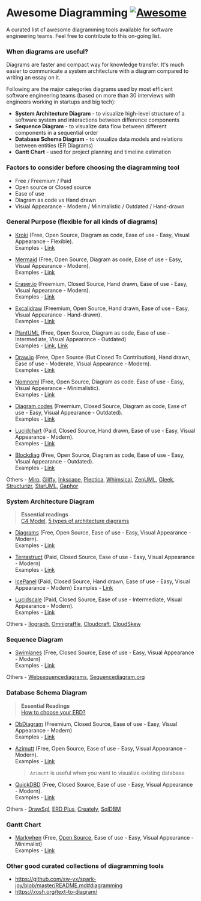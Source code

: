 # Awesome Diagramming [![Awesome](https://cdn.rawgit.com/sindresorhus/awesome/d7305f38d29fed78fa85652e3a63e154dd8e8829/media/badge.svg)](https://github.com/sindresorhus/awesome)

A curated list of awesome diagramming tools available for software engineering teams. Feel free to contribute to this on-going list.


### **When diagrams are useful?**  

Diagrams are faster and compact way for knowledge transfer. It's much easier to communicate a system architecture with a diagram compared to writing an essay on it.

Following are the major categories diagrams used by most efficient software engineering teams (based on more than 30 interviews with engineers working in startups and big tech):
- **System Architecture Diagram** - to visualize high-level structure of a software system and interactions between difference components
- **Sequence Diagram** - to visualize data flow between different components in a sequential order 
- **Database Schema Diagram** - to visualize data models and relations between entities (ER Diagrams)
- **Gantt Chart** - used for project planning and timeline estimation  


### **Factors to consider before choosing the diagramming tool** 
- Free / Freemium / Paid
- Open source or Closed source
- Ease of use
- Diagram as code vs Hand drawn
- Visual Appearance - Modern / Minimalistic / Outdated / Hand-drawn

### **General Purpose (flexible for all kinds of diagrams)**
* [Kroki](https://kroki.io/) (Free, Open Source, Diagram as code, Ease of use - Easy, Visual Appearance - Flexible).  
Examples - [Link](https://kroki.io/examples.html)

* [Mermaid](https://mermaid-js.github.io/mermaid/) (Free, Open Source, Diagram as code, Ease of use - Easy, Visual Appearance - Modern).  
Examples - [Link](https://mermaid-js.github.io/mermaid/#/examples)

* [Eraser.io](https://www.eraser.io/) (Freemium, Closed Source, Hand drawn, Ease of use - Easy, Visual Appearance - Modern).  
Examples - [Link](https://www.eraser.io/examples)

* [Excalidraw](https://excalidraw.com/) (Freemium, Open Source, Hand drawn, Ease of use - Easy, Visual Appearance - Hand-drawn).  
Examples - [Link]()

* [PlantUML](https://plantuml.com/) (Free, Open Source, Diagram as code, Ease of use - Intermediate, Visual Appearance - Outdated)  
Examples - [Link](https://plantuml.com/), [Link](https://real-world-plantuml.com/) 

* [Draw.io](http://draw.io/) (Free, Open Source (But Closed To Contribution), Hand drawn, Ease of use - Moderate, Visual Appearance - Modern).  
Examples - [Link](https://www.diagrams.net/example-diagrams)

* [Nomnoml](https://www.nomnoml.com/) (Free, Open Source, Diagram as code. Ease of use - Easy, Visual Appearance - Minimalistic).  
Examples - [Link](https://www.nomnoml.com/)

* [Diagram.codes](https://playground.diagram.codes/) (Freemium, Closed Source, Diagram as code, Ease of use - Easy, Visual Appearance - Outdated).  
Examples - [Link](https://playground.diagram.codes/)

* [Lucidchart](https://www.lucidchart.com/) (Paid, Closed Source, Hand drawn, Ease of use - Easy, Visual Appearance - Modern).  
Examples - [Link](https://www.lucidchart.com/pages/tour)

* [Blockdiag](http://blockdiag.com/) (Free, Open Source, Diagram as code, Ease of use - Easy, Visual Appearance - Outdated).  
Examples - [Link](http://blockdiag.com/en/blockdiag/examples.html)

Others - [Miro](https://miro.com/), [Gliffy](https://www.gliffy.com/), [Inkscape](https://inkscape.org/), [Plectica](https://www.plectica.com/), [Whimsical](https://whimsical.com/), [ZenUML](https://zenuml.com/), [Gleek](https://www.gleek.io/), [Structurizr](https://structurizr.com/dsl), [StarUML](https://staruml.io/), [Gaphor](https://gaphor.org)


### **System Architecture Diagram**
> **Essential readings**  
[C4 Model](https://c4model.com/), [5 types of architecture diagrams](https://www.readysetcloud.io/blog/allen.helton/the-5-types-of-architecture-diagrams/)
- [Diagrams](https://diagrams.mingrammer.com/) (Free, Open Source, Ease of use - Easy, Visual Appearance - Modern).  
Examples - [Link](https://diagrams.mingrammer.com/docs/getting-started/examples)

- [Terrastruct](https://terrastruct.com/) (Paid, Closed Source, Ease of use - Easy, Visual Appearance - Modern)  
Examples - [Link](https://terrastruct.com/examples/1/)

- [IcePanel](https://icepanel.io/) (Paid, Closed Source, Hand drawn, Ease of use - Easy, Visual Appearance - Modern)
Examples - [Link](https://s.icepanel.io/vmHvBHr4BeMEOa/iyAG)

- [Lucidscale](https://lucidscale.com/) (Paid, Closed Source, Ease of use - Intermediate, Visual Appearance - Modern).  
Examples - [Link](https://lucidscale.com/tutorial)

Others - [Ilograph](https://www.ilograph.com/), [Omnigraffle](https://sequencediagram.org/), [Cloudcraft](https://www.cloudcraft.co/), [CloudSkew](https://www.cloudskew.com/)


### **Sequence Diagram**
- [Swimlanes](https://swimlanes.io/) (Free, Closed Source, Ease of use - Easy, Visual Appearance - Modern)  
Examples - [Link](https://diagrams.mingrammer.com/docs/getting-started/examples)

Others - [Websequencediagrams](https://www.websequencediagrams.com/), [Sequencediagram.org](https://sequencediagram.org/)


### **Database Schema Diagram**

> **Essential Readings**  
[How to choose your ERD?](https://azimutt.app/blog/how-to-choose-your-entity-relationship-diagram)

- [DbDiagram](https://dbdiagram.io) (Freemium, Closed Source, Ease of use - Easy, Visual Appearance - Modern)  
Examples - [Link](https://hackernoon.com/dbdiagram-io-a-database-diagram-designer-built-for-developers-and-analysts-975f310d4f13)

- [Azimutt](https://azimutt.app/) (Free, Open Source, Ease of use - Easy, Visual Appearance - Modern).  
Examples - [Link](https://azimutt.app/blog/how-to-explore-your-database-schema-with-azimutt)
    > `Azimutt` is useful when you want to visualize existing database

- [QuickDBD](https://app.quickdatabasediagrams.com/) (Free, Closed Source, Ease of use - Easy, Visual Appearance - Modern).  
Examples - [Link](https://www.quickdatabasediagrams.com/quickdbd-as-mysql-design-tool/)

Others - [DrawSql](https://drawsql.app/), [ERD Plus](https://erdplus.com/), [Creately](https://creately.com/lp/er-diagram-tool-online/), [SqlDBM](https://sqldbm.com/Home/)

### **Gantt Chart**
- [Markwhen](https://markwhen.com/) (Free, [Open Source](https://github.com/kochrt/markwhen), Ease of use - Easy, Visual Appearance - Minimalist)  
Examples - [Link](https://markwhen.com/rob/wedding)


### **Other good curated collections of diagramming tools**
- https://github.com/sw-yx/spark-joy/blob/master/README.md#diagramming
- https://xosh.org/text-to-diagram/

